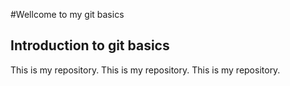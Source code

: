 #Wellcome to my git basics
## Introduction to git basics
This is my repository.
This is my repository.
This is my repository.
